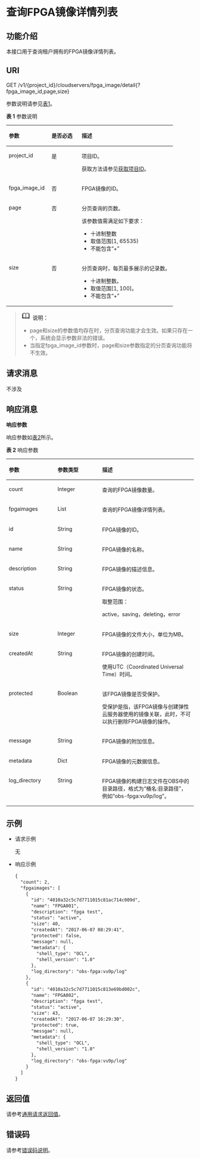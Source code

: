 # 查询FPGA镜像详情列表<a name="ZH-CN_TOPIC_0065962600"></a>

## 功能介绍<a name="section48834480211756"></a>

本接口用于查询租户拥有的FPGA镜像详情列表。

## URI<a name="section30048492211756"></a>

GET /v1/\{project\_id\}/cloudservers/fpga\_image/detail\{?fpga\_image\_id,page,size\}

参数说明请参见[表1](#table972014396283)。

**表 1**  参数说明

<a name="table972014396283"></a>
<table><thead align="left"><tr id="row18736639162810"><th class="cellrowborder" valign="top" width="25.630000000000003%" id="mcps1.2.4.1.1"><p id="p1873611398284"><a name="p1873611398284"></a><a name="p1873611398284"></a>参数</p>
</th>
<th class="cellrowborder" valign="top" width="18.080000000000002%" id="mcps1.2.4.1.2"><p id="p13736113918287"><a name="p13736113918287"></a><a name="p13736113918287"></a>是否必选</p>
</th>
<th class="cellrowborder" valign="top" width="56.290000000000006%" id="mcps1.2.4.1.3"><p id="p1736123982813"><a name="p1736123982813"></a><a name="p1736123982813"></a>描述</p>
</th>
</tr>
</thead>
<tbody><tr id="row873613910283"><td class="cellrowborder" valign="top" width="25.630000000000003%" headers="mcps1.2.4.1.1 "><p id="p127363398282"><a name="p127363398282"></a><a name="p127363398282"></a>project_id</p>
</td>
<td class="cellrowborder" valign="top" width="18.080000000000002%" headers="mcps1.2.4.1.2 "><p id="p1573653913281"><a name="p1573653913281"></a><a name="p1573653913281"></a>是</p>
</td>
<td class="cellrowborder" valign="top" width="56.290000000000006%" headers="mcps1.2.4.1.3 "><p id="p573610392287"><a name="p573610392287"></a><a name="p573610392287"></a>项目ID。</p>
<p id="p7736143910281"><a name="p7736143910281"></a><a name="p7736143910281"></a>获取方法请参见<a href="获取项目ID.md">获取项目ID</a>。</p>
</td>
</tr>
<tr id="row104351048202211"><td class="cellrowborder" valign="top" width="25.630000000000003%" headers="mcps1.2.4.1.1 "><p id="p20435134810224"><a name="p20435134810224"></a><a name="p20435134810224"></a>fpga_image_id</p>
</td>
<td class="cellrowborder" valign="top" width="18.080000000000002%" headers="mcps1.2.4.1.2 "><p id="p114361048162214"><a name="p114361048162214"></a><a name="p114361048162214"></a>否</p>
</td>
<td class="cellrowborder" valign="top" width="56.290000000000006%" headers="mcps1.2.4.1.3 "><p id="p134361248182213"><a name="p134361248182213"></a><a name="p134361248182213"></a>FPGA镜像的ID。</p>
</td>
</tr>
<tr id="row1273633912816"><td class="cellrowborder" valign="top" width="25.630000000000003%" headers="mcps1.2.4.1.1 "><p id="p075111399287"><a name="p075111399287"></a><a name="p075111399287"></a>page</p>
</td>
<td class="cellrowborder" valign="top" width="18.080000000000002%" headers="mcps1.2.4.1.2 "><p id="p575113399286"><a name="p575113399286"></a><a name="p575113399286"></a>否</p>
</td>
<td class="cellrowborder" valign="top" width="56.290000000000006%" headers="mcps1.2.4.1.3 "><p id="p11751839102813"><a name="p11751839102813"></a><a name="p11751839102813"></a>分页查询的页数。</p>
<p id="p375133982819"><a name="p375133982819"></a><a name="p375133982819"></a>该参数值需满足如下要求：</p>
<a name="ul5751239142816"></a><a name="ul5751239142816"></a><ul id="ul5751239142816"><li>十进制整数</li><li>取值范围[1, 65535)</li><li>不能包含<span class="parmvalue" id="parmvalue18751183912818"><a name="parmvalue18751183912818"></a><a name="parmvalue18751183912818"></a>“+”</span></li></ul>
</td>
</tr>
<tr id="row4751539122812"><td class="cellrowborder" valign="top" width="25.630000000000003%" headers="mcps1.2.4.1.1 "><p id="p375115393284"><a name="p375115393284"></a><a name="p375115393284"></a>size</p>
</td>
<td class="cellrowborder" valign="top" width="18.080000000000002%" headers="mcps1.2.4.1.2 "><p id="p2751639162811"><a name="p2751639162811"></a><a name="p2751639162811"></a>否</p>
</td>
<td class="cellrowborder" valign="top" width="56.290000000000006%" headers="mcps1.2.4.1.3 "><p id="p10751193912280"><a name="p10751193912280"></a><a name="p10751193912280"></a>分页查询时，每页最多展示的记录数。</p>
<a name="ul137519397282"></a><a name="ul137519397282"></a><ul id="ul137519397282"><li>十进制整数。</li><li>取值范围[1, 100]。</li><li>不能包含<span class="parmvalue" id="parmvalue37671391288"><a name="parmvalue37671391288"></a><a name="parmvalue37671391288"></a>“+”</span></li></ul>
</td>
</tr>
</tbody>
</table>

>![](public_sys-resources/icon-note.gif) **说明：**   
>-   page和size的参数值均存在时，分页查询功能才会生效。如果只存在一个，系统会显示参数非法的错误。  
>-   当指定fpga\_image\_id参数时，page和size参数指定的分页查询功能将不生效。  

## 请求消息<a name="section8276847211756"></a>

不涉及

## 响应消息<a name="section1847981211756"></a>

**响应参数**

响应参数如[表2](#table41296006211756)所示。

**表 2**  响应参数

<a name="table41296006211756"></a>
<table><thead align="left"><tr id="row1990984211756"><th class="cellrowborder" valign="top" width="26%" id="mcps1.2.4.1.1"><p id="p15806308"><a name="p15806308"></a><a name="p15806308"></a>参数</p>
</th>
<th class="cellrowborder" valign="top" width="23.75%" id="mcps1.2.4.1.2"><p id="p21995508"><a name="p21995508"></a><a name="p21995508"></a>参数类型</p>
</th>
<th class="cellrowborder" valign="top" width="50.24999999999999%" id="mcps1.2.4.1.3"><p id="p36805753"><a name="p36805753"></a><a name="p36805753"></a>描述</p>
</th>
</tr>
</thead>
<tbody><tr id="row12291995211756"><td class="cellrowborder" valign="top" width="26%" headers="mcps1.2.4.1.1 "><p id="p47611720211756"><a name="p47611720211756"></a><a name="p47611720211756"></a>count</p>
</td>
<td class="cellrowborder" valign="top" width="23.75%" headers="mcps1.2.4.1.2 "><p id="p65870980211756"><a name="p65870980211756"></a><a name="p65870980211756"></a>Integer</p>
</td>
<td class="cellrowborder" valign="top" width="50.24999999999999%" headers="mcps1.2.4.1.3 "><p id="p63884995211756"><a name="p63884995211756"></a><a name="p63884995211756"></a>查询的FPGA镜像数量。</p>
</td>
</tr>
<tr id="row13988964122742"><td class="cellrowborder" valign="top" width="26%" headers="mcps1.2.4.1.1 "><p id="p59364323122742"><a name="p59364323122742"></a><a name="p59364323122742"></a>fpgaimages</p>
</td>
<td class="cellrowborder" valign="top" width="23.75%" headers="mcps1.2.4.1.2 "><p id="p43780854122742"><a name="p43780854122742"></a><a name="p43780854122742"></a>List</p>
</td>
<td class="cellrowborder" valign="top" width="50.24999999999999%" headers="mcps1.2.4.1.3 "><p id="p56588294122742"><a name="p56588294122742"></a><a name="p56588294122742"></a>查询的FPGA镜像详情列表。</p>
</td>
</tr>
<tr id="row43619055211756"><td class="cellrowborder" valign="top" width="26%" headers="mcps1.2.4.1.1 "><p id="p17102613211756"><a name="p17102613211756"></a><a name="p17102613211756"></a>id</p>
</td>
<td class="cellrowborder" valign="top" width="23.75%" headers="mcps1.2.4.1.2 "><p id="p50695788211756"><a name="p50695788211756"></a><a name="p50695788211756"></a>String</p>
</td>
<td class="cellrowborder" valign="top" width="50.24999999999999%" headers="mcps1.2.4.1.3 "><p id="p49395919211756"><a name="p49395919211756"></a><a name="p49395919211756"></a>FPGA镜像的ID。</p>
</td>
</tr>
<tr id="row41382846211756"><td class="cellrowborder" valign="top" width="26%" headers="mcps1.2.4.1.1 "><p id="p14594565211756"><a name="p14594565211756"></a><a name="p14594565211756"></a>name</p>
</td>
<td class="cellrowborder" valign="top" width="23.75%" headers="mcps1.2.4.1.2 "><p id="p60068226211756"><a name="p60068226211756"></a><a name="p60068226211756"></a>String</p>
</td>
<td class="cellrowborder" valign="top" width="50.24999999999999%" headers="mcps1.2.4.1.3 "><p id="p24580412211756"><a name="p24580412211756"></a><a name="p24580412211756"></a>FPGA镜像的名称。</p>
</td>
</tr>
<tr id="row2706776211756"><td class="cellrowborder" valign="top" width="26%" headers="mcps1.2.4.1.1 "><p id="p12159451211756"><a name="p12159451211756"></a><a name="p12159451211756"></a>description</p>
</td>
<td class="cellrowborder" valign="top" width="23.75%" headers="mcps1.2.4.1.2 "><p id="p31907576211756"><a name="p31907576211756"></a><a name="p31907576211756"></a>String</p>
</td>
<td class="cellrowborder" valign="top" width="50.24999999999999%" headers="mcps1.2.4.1.3 "><p id="p30372637211756"><a name="p30372637211756"></a><a name="p30372637211756"></a>FPGA镜像的描述信息。</p>
</td>
</tr>
<tr id="row16501990211756"><td class="cellrowborder" valign="top" width="26%" headers="mcps1.2.4.1.1 "><p id="p16482479211756"><a name="p16482479211756"></a><a name="p16482479211756"></a>status</p>
</td>
<td class="cellrowborder" valign="top" width="23.75%" headers="mcps1.2.4.1.2 "><p id="p29509334211756"><a name="p29509334211756"></a><a name="p29509334211756"></a>String</p>
</td>
<td class="cellrowborder" valign="top" width="50.24999999999999%" headers="mcps1.2.4.1.3 "><p id="p58488155211756"><a name="p58488155211756"></a><a name="p58488155211756"></a>FPGA镜像的状态。</p>
<p id="p209718246611"><a name="p209718246611"></a><a name="p209718246611"></a>取整范围：</p>
<p id="p14667531069"><a name="p14667531069"></a><a name="p14667531069"></a>active，saving，deleting，error</p>
</td>
</tr>
<tr id="row23208874211756"><td class="cellrowborder" valign="top" width="26%" headers="mcps1.2.4.1.1 "><p id="p50294579211756"><a name="p50294579211756"></a><a name="p50294579211756"></a>size</p>
</td>
<td class="cellrowborder" valign="top" width="23.75%" headers="mcps1.2.4.1.2 "><p id="p55007805211756"><a name="p55007805211756"></a><a name="p55007805211756"></a>Integer</p>
</td>
<td class="cellrowborder" valign="top" width="50.24999999999999%" headers="mcps1.2.4.1.3 "><p id="p40832246211756"><a name="p40832246211756"></a><a name="p40832246211756"></a>FPGA镜像的文件大小，单位为MB。</p>
</td>
</tr>
<tr id="row6209341211756"><td class="cellrowborder" valign="top" width="26%" headers="mcps1.2.4.1.1 "><p id="p63772911211756"><a name="p63772911211756"></a><a name="p63772911211756"></a>createdAt</p>
</td>
<td class="cellrowborder" valign="top" width="23.75%" headers="mcps1.2.4.1.2 "><p id="p23403431211756"><a name="p23403431211756"></a><a name="p23403431211756"></a>String</p>
</td>
<td class="cellrowborder" valign="top" width="50.24999999999999%" headers="mcps1.2.4.1.3 "><p id="p7571123314012"><a name="p7571123314012"></a><a name="p7571123314012"></a>FPGA镜像的创建时间。</p>
<p id="p48706887211756"><a name="p48706887211756"></a><a name="p48706887211756"></a>使用UTC（Coordinated Universal Time）时间。</p>
</td>
</tr>
<tr id="row3069902211756"><td class="cellrowborder" valign="top" width="26%" headers="mcps1.2.4.1.1 "><p id="p56866436211756"><a name="p56866436211756"></a><a name="p56866436211756"></a>protected</p>
</td>
<td class="cellrowborder" valign="top" width="23.75%" headers="mcps1.2.4.1.2 "><p id="p14992676211756"><a name="p14992676211756"></a><a name="p14992676211756"></a>Boolean</p>
</td>
<td class="cellrowborder" valign="top" width="50.24999999999999%" headers="mcps1.2.4.1.3 "><p id="p10022464211756"><a name="p10022464211756"></a><a name="p10022464211756"></a>该FPGA镜像是否受保护。</p>
<p id="p11704713203339"><a name="p11704713203339"></a><a name="p11704713203339"></a>受保护是指，该FPGA镜像与创建弹性云服务器使用的镜像关联，此时，不可以执行删除FPGA镜像的操作。</p>
</td>
</tr>
<tr id="row57042024211756"><td class="cellrowborder" valign="top" width="26%" headers="mcps1.2.4.1.1 "><p id="p31688172211756"><a name="p31688172211756"></a><a name="p31688172211756"></a>message</p>
</td>
<td class="cellrowborder" valign="top" width="23.75%" headers="mcps1.2.4.1.2 "><p id="p34157725211756"><a name="p34157725211756"></a><a name="p34157725211756"></a>String</p>
</td>
<td class="cellrowborder" valign="top" width="50.24999999999999%" headers="mcps1.2.4.1.3 "><p id="p12786151213735"><a name="p12786151213735"></a><a name="p12786151213735"></a>FPGA镜像的附加信息。</p>
</td>
</tr>
<tr id="row9124165114747"><td class="cellrowborder" valign="top" width="26%" headers="mcps1.2.4.1.1 "><p id="p859913114747"><a name="p859913114747"></a><a name="p859913114747"></a>metadata</p>
</td>
<td class="cellrowborder" valign="top" width="23.75%" headers="mcps1.2.4.1.2 "><p id="p17931171520319"><a name="p17931171520319"></a><a name="p17931171520319"></a>Dict</p>
</td>
<td class="cellrowborder" valign="top" width="50.24999999999999%" headers="mcps1.2.4.1.3 "><p id="p29151897114957"><a name="p29151897114957"></a><a name="p29151897114957"></a>FPGA镜像的元数据信息。</p>
</td>
</tr>
<tr id="row1599674922420"><td class="cellrowborder" valign="top" width="26%" headers="mcps1.2.4.1.1 "><p id="p179961449132417"><a name="p179961449132417"></a><a name="p179961449132417"></a>log_directory</p>
</td>
<td class="cellrowborder" valign="top" width="23.75%" headers="mcps1.2.4.1.2 "><p id="p0996649122411"><a name="p0996649122411"></a><a name="p0996649122411"></a>String</p>
</td>
<td class="cellrowborder" valign="top" width="50.24999999999999%" headers="mcps1.2.4.1.3 "><p id="p59961849152415"><a name="p59961849152415"></a><a name="p59961849152415"></a>FPGA镜像的构建日志文件在OBS中的目录路径，格式为“桶名:目录路径”，例如“obs-fpga:vu9p/log”。</p>
</td>
</tr>
</tbody>
</table>

## 示例<a name="section31303547211756"></a>

-   请求示例

    无

-   响应示例

    ```
    { 
      "count": 2, 
      "fpgaimages": [ 
        { 
          "id": "4010a32c5c7d7711015c81ac714c009d", 
          "name": "FPGA001", 
          "description": "fpga test", 
          "status": "active", 
          "size": 40, 
          "createdAt": "2017-06-07 08:29:41", 
          "protected": false, 
          "message": null, 
          "metadata": { 
            "shell_type": "OCL", 
            "shell_version": "1.0" 
          },
          "log_directory": "obs-fpga:vu9p/log"
        }, 
        { 
          "id": "4010a32c5c7d7711015c813e69bd002c", 
          "name": "FPGA002", 
          "description": "fpga test", 
          "status": "active", 
          "size": 43, 
          "createdAt": "2017-06-07 16:29:30", 
          "protected": true, 
          "messgae": null, 
          "metadata": { 
            "shell_type": "OCL", 
            "shell_version": "1.0" 
          },
          "log_directory": "obs-fpga:vu9p/log"
        } 
      ] 
    }
    ```


## 返回值<a name="section3477250491225"></a>

请参考[通用请求返回值](通用请求返回值.md)。

## 错误码<a name="section85821649202813"></a>

请参考[错误码说明](错误码说明.md)。

